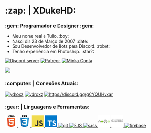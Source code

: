 <p align="center">
<br><h1 align="left">:zap: <b>|</b> XDukeHD:</h1>
<h3 align="left">:gem: Programador e Designer :gem:</h3>
<ul>
    <li>Meu nome real é Tulio. :boy:</li>
    <li>Nasci dia 23 de Março de 2007. :date:</li>
    <li>Sou Desenvolvedor de Bots para Discord. :robot:</li>
    <li>Tenho experiência em Photoshop. :star2:</li>
</ul>
<a href="https://discord.gg/gCYQUHvxar"><img src="https://img.shields.io/discord/799477005627555890?color=7289da&logo=discord&logoColor=white" alt="Discord server" /></a> 
<a href="#"><img src="https://img.shields.io/badge/donate-patreon-F96854.svg" alt="Patreon" /></a>  
<a href="https://discord.com/users/816775306115285073"><img src="https://img.shields.io/discord/799477005627555890?color=7289da&logo=discord&logoColor=white" alt="Minha Conta" /></a>

![](https://discord.c99.nl/widget/theme-1/816775306115285073.png)

<h3 align="left">:computer: <b>|</b> Conexões Atuais:</h3>
<p align="left">
<a href="https://twitter.com/mikey_0fc" target="blank"><img align="center" src="https://cdn.jsdelivr.net/npm/simple-icons@3.0.1/icons/twitter.svg" alt="ydroxz" height="30" width="40" /></a>
<a href="#" target="blank"><img align="center" src="https://cdn.jsdelivr.net/npm/simple-icons@3.0.1/icons/instagram.svg" alt="ydroxz" height="30" width="40" /></a>
<a href="https://discord.gg/gCYQUHvxar" target="blank"><img align="center" src="https://cdn.jsdelivr.net/npm/simple-icons@3.0.1/icons/discord.svg" alt="https://discord.gg/gCYQUHvxar" height="30" width="40" /></a>
</p>
</p>


<h3 align="left">:gear: <b>|</b> Linguagens e Ferramentas:</h3>
<p align="left"> <a href="https://www.w3.org/html/" target="_blank"> <img src="https://raw.githubusercontent.com/devicons/devicon/master/icons/html5/html5-original-wordmark.svg" alt="html5" width="40" height="40"/> </a><a href="https://www.w3schools.com/css/" target="_blank"> <img src="https://raw.githubusercontent.com/devicons/devicon/master/icons/css3/css3-original-wordmark.svg" alt="css3" width="40" height="40"/> </a> <a href="https://developer.mozilla.org/en-US/docs/Web/JavaScript" target="_blank"> <img src="https://raw.githubusercontent.com/devicons/devicon/master/icons/javascript/javascript-original.svg" alt="javascript" width="40" height="40"/> </a><a href="https://www.typescriptlang.org/" target="_blank"> <img src="https://raw.githubusercontent.com/devicons/devicon/master/icons/typescript/typescript-original.svg" alt="typescript" width="40" height="40"/> </a> <a href="https://git-scm.com/" target="_blank"> <img src="https://www.vectorlogo.zone/logos/git-scm/git-scm-icon.svg" alt="git" width="40" height="40"/> </a> <a href="https://ejs.co/" target="_blank"> <img src="https://alternativetoapp.com/wp-content/uploads/2020/05/ejs_142671.jpg" alt="EJS" width="40" height="40"/> </a> <a href="https://sass-lang.com/" target="_blank"> <img src="https://cdn.iconscout.com/icon/free/png-512/sass-226054.png" alt="sass" width="40" height="40"/> </a> <a href="https://nodejs.org" target="_blank"> <img src="https://raw.githubusercontent.com/devicons/devicon/master/icons/nodejs/nodejs-original-wordmark.svg" alt="nodejs" width="40" height="40"/> </a> <a href="https://expressjs.com" target="_blank"> <img src="https://raw.githubusercontent.com/devicons/devicon/master/icons/express/express-original-wordmark.svg" alt="express" width="40" height="40"/> </a>
<a href="https://www.photoshop.com/en" target="_blank"> <img src="https://appmasters.io/static/firebase-logo-c24b6b9c0fcd84c7b258879880472660.png" alt="firebase" width="30"/> </a>  </p>
